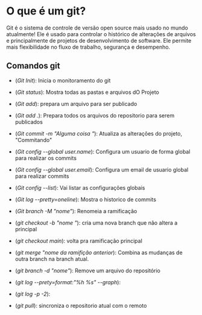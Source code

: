 # **O que é um git?**
Git é o sistema de controle de versão open source mais usado no mundo atualmente! Ele é usado para controlar o histórico de alterações de arquivos e principalmente de projetos de desenvolvimento de software. Ele permite mais flexibilidade no fluxo de trabalho, segurança e desempenho.




## Comandos git ##

- (*Git Init*): Inicia o monitoramento do git

- (*Git status*): Mostra todas as pastas e arquivos dO Projeto

- (*Git add*): prepara um arquivo para ser publicado

- (*Git add .*): Prepara todos os arquivos do repositorio para serem publicados

- (*Git commit -m "Alguma coisa "*): Atualiza as alterações do projeto, "Commitando"

- (*Git config --global user.name*): Configura um usuario de forma global para realizar os commits

- (*Git config --global user.email*): Configura  um email de usuario global para realizar commits

- (*Git config --list*): Vai listar as configurações globais

- (*Git log --pretty=oneline*): Mostra o historico de commits

- (*Git branch -M "nome"*): Renomeia a ramificação 

- (*git checkout -b "nome "*): cria uma nova branch que não altera a principal 

- (*git checkout main*): volta pra ramificação principal

- (*git merge "nome da ramifição anterior*): Combina as mudanças de outra branch na branch atual.

- (*git branch -d "nome"*): Remove um arquivo do repositório

- (*git log --prety=format:"%h %s" --graph*):

- (*git log -p -2*):

- (*git pull*): sincroniza o repositorio atual com o remoto
